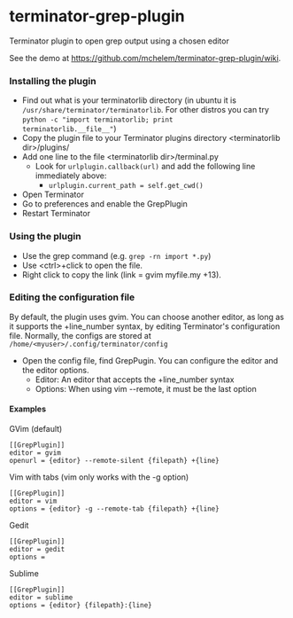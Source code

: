 terminator-grep-plugin
======================

Terminator plugin to open grep output using a chosen editor

See the demo at https://github.com/mchelem/terminator-grep-plugin/wiki.

### Installing the plugin
- Find out what is your terminatorlib directory (in ubuntu it is <code>/usr/share/terminator/terminatorlib</code>. For other distros you can try <code>python -c "import terminatorlib; print terminatorlib.\_\_file\_\_"</code>)
- Copy the plugin file to your Terminator plugins directory &lt;terminatorlib dir&gt;/plugins/
- Add one line to the file &lt;terminatorlib dir&gt;/terminal.py
  * Look for <code>urlplugin.callback(url)</code> and add the following line immediately above: 
     * <code>urlplugin.current_path = self.get_cwd()</code>
- Open Terminator
- Go to preferences and enable the GrepPlugin
- Restart Terminator

### Using the plugin
- Use the grep command (e.g. <code>grep -rn import *.py</code>)
- Use &lt;ctrl&gt;+click to open the file.
- Right click to copy the link (link = gvim myfile.my +13). 

### Editing the configuration file
By default, the plugin uses gvim. You can choose another editor, as long as it supports the +line_number syntax, 
by editing Terminator's configuration file. Normally, the configs are stored at <code>/home/&lt;myuser&gt;/.config/terminator/config</code>

* Open the config file, find GrepPugin. You can configure the editor and the editor options.
  * Editor: An editor that accepts the +line_number syntax
  * Options: When using vim --remote, it must be the last option

#### Examples

GVim (default)

    [[GrepPlugin]]  
    editor = gvim
    openurl = {editor} --remote-silent {filepath} +{line}

Vim with tabs (vim only works with the -g option)

    [[GrepPlugin]]  
    editor = vim    
    options = {editor} -g --remote-tab {filepath} +{line}

Gedit

    [[GrepPlugin]]  
    editor = gedit    
    options = 

Sublime

    [[GrepPlugin]]  
    editor = sublime
    options = {editor} {filepath}:{line}